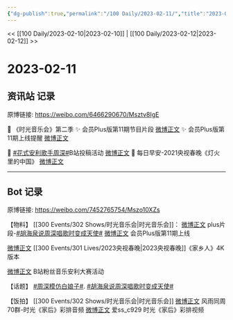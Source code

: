 ```yaml
---
{"dg-publish":true,"permalink":"/100 Daily/2023-02-11/","title":"2023-02-11","created":"2023-02-12T17:12:45.000+08:00","updated":"2023-04-11T14:46:32.247+08:00"}
---
```



<< [[100 Daily/2023-02-10\|2023-02-10]] | [[100 Daily/2023-02-12\|2023-02-12]] >>

# 2023-02-11

## 资讯站 记录

原博链接: https://weibo.com/6466290670/Msztv8IgE

💫 《时光音乐会》第二季
✨ 会员Plus版第11期节目片段 [微博正文](https://m.weibo.cn/6466290670/4867931526398552)
✨ 会员Plus版第11期上线提醒 [微博正文](https://m.weibo.cn/6466290670/4867937830178871)

💫 [#花式安利歌手周深#](https://s.weibo.com/weibo?q=%23%E8%8A%B1%E5%BC%8F%E5%AE%89%E5%88%A9%E6%AD%8C%E6%89%8B%E5%91%A8%E6%B7%B1%23)B站投稿活动 [微博正文](https://m.weibo.cn/6466290670/4867984252207263)
💫 每日早安-2021央视春晚《灯火里的中国》 [微博正文](https://m.weibo.cn/6466290670/4867870197286441)

---
## Bot 记录

原博链接: https://weibo.com/7452765754/Mszo10XZs

【物料】
[[300 Events/302 Shows/时光音乐会\|时光音乐会]]：
[微博正文](https://m.weibo.cn/7703778879/4867929042323449) plus片段-[#胡海泉说周深唱歌时变成天使#](https://s.weibo.com/weibo?q=%23%E8%83%A1%E6%B5%B7%E6%B3%89%E8%AF%B4%E5%91%A8%E6%B7%B1%E5%94%B1%E6%AD%8C%E6%97%B6%E5%8F%98%E6%88%90%E5%A4%A9%E4%BD%BF%23)
[微博正文](https://m.weibo.cn/6466290670/4867937830178871) 会员Plus版第11期上线

[微博正文](https://m.weibo.cn/2140502770/4867755894114524) [[300 Events/301 Lives/2023央视春晚\|2023央视春晚]]《家乡人》4K版本

[微博正文](https://m.weibo.cn/6466290670/4867984252207263) B站粉丝音乐安利大赛活动

【话题】
[#周深模仿白娘子#](https://s.weibo.com/weibo?q=%23%E5%91%A8%E6%B7%B1%E6%A8%A1%E4%BB%BF%E7%99%BD%E5%A8%98%E5%AD%90%23).
[#胡海泉说周深唱歌时变成天使#](https://s.weibo.com/weibo?q=%23%E8%83%A1%E6%B5%B7%E6%B3%89%E8%AF%B4%E5%91%A8%E6%B7%B1%E5%94%B1%E6%AD%8C%E6%97%B6%E5%8F%98%E6%88%90%E5%A4%A9%E4%BD%BF%23)

【饭拍】
[[300 Events/302 Shows/时光音乐会\|时光音乐会]]
[微博正文](https://m.weibo.cn/6735440572/4867863486138235) 风雨同周70群-时光《家后》彩排音频
[微博正文](https://m.weibo.cn/5383420227/4867871795316059) 爱ss_c929 时光《家后》彩排视频
